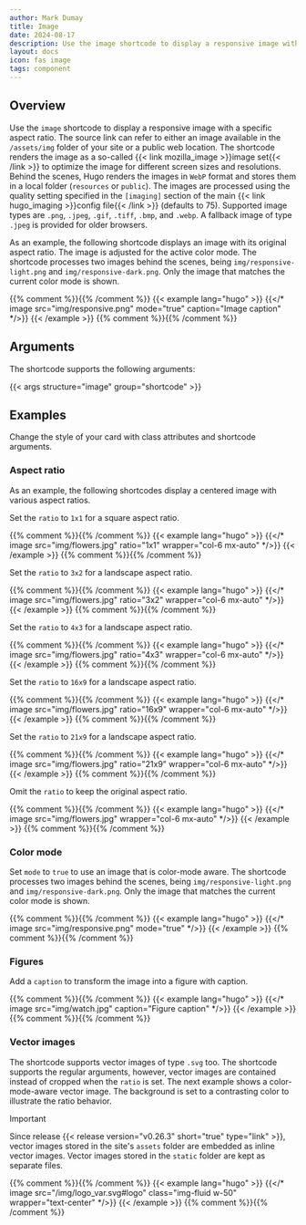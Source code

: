 ```yaml
---
author: Mark Dumay
title: Image
date: 2024-08-17
description: Use the image shortcode to display a responsive image with a specific aspect ratio.
layout: docs
icon: fas image
tags: component
---
```


## Overview

Use the `image` shortcode to display a responsive image with a specific aspect ratio. The source link can refer to either an image available in the `/assets/img` folder of your site or a public web location. The shortcode renders the image as a so-called {{< link mozilla_image >}}image set{{< /link >}} to optimize the image for different screen sizes and resolutions. Behind the scenes, Hugo renders the images in `WebP` format and stores them in a local folder (`resources` or `public`). The images are processed using the quality setting specified in the `[imaging]` section of the main {{< link hugo_imaging >}}config file{{< /link >}} (defaults to 75). Supported image types are `.png`, `.jpeg`, `.gif`, `.tiff`, `.bmp`, and `.webp`. A fallback image of type `.jpeg` is provided for older browsers.

As an example, the following shortcode displays an image with its original aspect ratio. The image is adjusted for the active color mode. The shortcode processes two images behind the scenes, being `img/responsive-light.png` and `img/responsive-dark.png`. Only the image that matches the current color mode is shown.

{{% comment %}}<!-- markdownlint-disable MD037 -->{{% /comment %}}
{{< example lang="hugo" >}}
{{</* image src="img/responsive.png" mode="true" caption="Image caption" */>}}
{{< /example >}}
{{% comment %}}<!-- markdownlint-enable MD037 -->{{% /comment %}}

## Arguments

The shortcode supports the following arguments:

{{< args structure="image" group="shortcode" >}}

## Examples

Change the style of your card with class attributes and shortcode arguments.

### Aspect ratio

As an example, the following shortcodes display a centered image with various aspect ratios.

Set the `ratio` to `1x1` for a square aspect ratio.

{{% comment %}}<!-- markdownlint-disable MD037 -->{{% /comment %}}
{{< example lang="hugo" >}}
{{</* image src="img/flowers.jpg" ratio="1x1" wrapper="col-6 mx-auto" */>}}
{{< /example >}}
{{% comment %}}<!-- markdownlint-enable MD037 -->{{% /comment %}}

Set the `ratio` to `3x2` for a landscape aspect ratio.

{{% comment %}}<!-- markdownlint-disable MD037 -->{{% /comment %}}
{{< example lang="hugo" >}}
{{</* image src="img/flowers.jpg" ratio="3x2" wrapper="col-6 mx-auto" */>}}
{{< /example >}}
{{% comment %}}<!-- markdownlint-enable MD037 -->{{% /comment %}}

Set the `ratio` to `4x3` for a landscape aspect ratio.

{{% comment %}}<!-- markdownlint-disable MD037 -->{{% /comment %}}
{{< example lang="hugo" >}}
{{</* image src="img/flowers.jpg" ratio="4x3" wrapper="col-6 mx-auto" */>}}
{{< /example >}}
{{% comment %}}<!-- markdownlint-enable MD037 -->{{% /comment %}}

Set the `ratio` to `16x9` for a landscape aspect ratio.

{{% comment %}}<!-- markdownlint-disable MD037 -->{{% /comment %}}
{{< example lang="hugo" >}}
{{</* image src="img/flowers.jpg" ratio="16x9" wrapper="col-6 mx-auto" */>}}
{{< /example >}}
{{% comment %}}<!-- markdownlint-enable MD037 -->{{% /comment %}}

Set the `ratio` to `21x9` for a landscape aspect ratio.

{{% comment %}}<!-- markdownlint-disable MD037 -->{{% /comment %}}
{{< example lang="hugo" >}}
{{</* image src="img/flowers.jpg" ratio="21x9" wrapper="col-6 mx-auto" */>}}
{{< /example >}}
{{% comment %}}<!-- markdownlint-enable MD037 -->{{% /comment %}}

Omit the `ratio` to keep the original aspect ratio.

{{% comment %}}<!-- markdownlint-disable MD037 -->{{% /comment %}}
{{< example lang="hugo" >}}
{{</* image src="img/flowers.jpg" wrapper="col-6 mx-auto" */>}}
{{< /example >}}
{{% comment %}}<!-- markdownlint-enable MD037 -->{{% /comment %}}

### Color mode

Set `mode` to `true` to use an image that is color-mode aware. The shortcode processes two images behind the scenes, being `img/responsive-light.png` and `img/responsive-dark.png`. Only the image that matches the current color mode is shown.

{{% comment %}}<!-- markdownlint-disable MD037 -->{{% /comment %}}
{{< example lang="hugo" >}}
{{</* image src="img/responsive.png" mode="true" */>}}
{{< /example >}}
{{% comment %}}<!-- markdownlint-enable MD037 -->{{% /comment %}}

### Figures

Add a `caption` to transform the image into a figure with caption.

{{% comment %}}<!-- markdownlint-disable MD037 -->{{% /comment %}}
{{< example lang="hugo" >}}
{{</* image src="img/watch.jpg" caption="Figure caption" */>}}
{{< /example >}}
{{% comment %}}<!-- markdownlint-enable MD037 -->{{% /comment %}}

### Vector images

The shortcode supports vector images of type `.svg` too. The shortcode supports the regular arguments, however, vector images are contained instead of cropped when the `ratio` is set. The next example shows a color-mode-aware vector image. The background is set to a contrasting color to illustrate the ratio behavior.

> [!IMPORTANT]
> Since release {{< release version="v0.26.3" short="true" type="link" >}}, vector images stored in the site's `assets` folder are embedded as inline vector images. Vector images stored in the `static` folder are kept as separate files.

{{% comment %}}<!-- markdownlint-disable MD037 -->{{% /comment %}}
{{< example lang="hugo" >}}
{{</* image src="/img/logo_var.svg#logo" class="img-fluid w-50" wrapper="text-center" */>}}
{{< /example >}}
{{% comment %}}<!-- markdownlint-enable MD037 -->{{% /comment %}}
